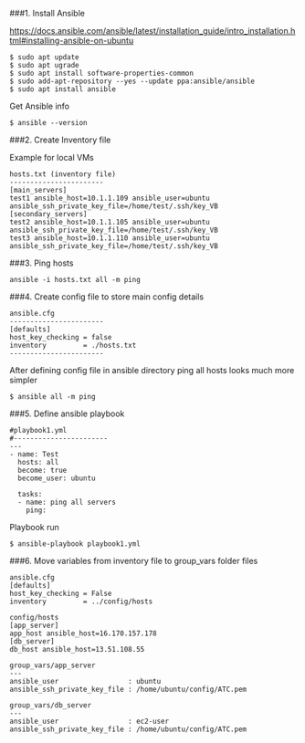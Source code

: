 ###1. Install Ansible

https://docs.ansible.com/ansible/latest/installation_guide/intro_installation.html#installing-ansible-on-ubuntu

```
$ sudo apt update
$ sudo apt ugrade
$ sudo apt install software-properties-common
$ sudo add-apt-repository --yes --update ppa:ansible/ansible
$ sudo apt install ansible
```

Get Ansible info
```
$ ansible --version
```
###2. Create Inventory file

Example for local VMs

```
hosts.txt (inventory file)
-----------------------
[main_servers]
test1 ansible_host=10.1.1.109 ansible_user=ubuntu ansible_ssh_private_key_file=/home/test/.ssh/key_VB
[secondary_servers]
test2 ansible_host=10.1.1.105 ansible_user=ubuntu ansible_ssh_private_key_file=/home/test/.ssh/key_VB
test3 ansible_host=10.1.1.110 ansible_user=ubuntu ansible_ssh_private_key_file=/home/test/.ssh/key_VB
```

###3. Ping hosts

```
ansible -i hosts.txt all -m ping
```

###4. Create config file to store main config details

```
ansible.cfg
-----------------------
[defaults]
host_key_checking = false
inventory         = ./hosts.txt
-----------------------
```

After defining config file in ansible directory ping all hosts looks much more simpler

```
$ ansible all -m ping
```

###5. Define ansible playbook

```
#playbook1.yml
#-----------------------
---
- name: Test
  hosts: all
  become: true
  become_user: ubuntu

  tasks:
  - name: ping all servers
    ping:
```

Playbook run

```
$ ansible-playbook playbook1.yml
```

###6. Move variables from inventory file to group_vars folder files

```
ansible.cfg
[defaults]
host_key_checking = False
inventory         = ../config/hosts

config/hosts
[app_server]
app_host ansible_host=16.170.157.178
[db_server]
db_host ansible_host=13.51.108.55

group_vars/app_server
---
ansible_user                 : ubuntu
ansible_ssh_private_key_file : /home/ubuntu/config/ATC.pem

group_vars/db_server
---
ansible_user                 : ec2-user
ansible_ssh_private_key_file : /home/ubuntu/config/ATC.pem
```

